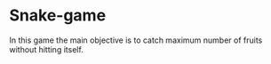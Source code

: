 # Snake-game
In this game the main objective is to catch maximum number of fruits without hitting itself.
